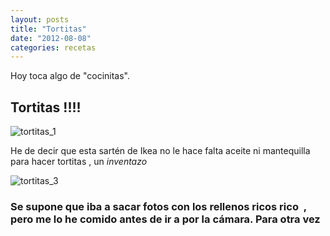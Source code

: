 ```yaml
---
layout: posts
title: "Tortitas"
date: "2012-08-08"
categories: recetas
---
```


Hoy toca algo de "cocinitas".

## Tortitas !!!!

![tortitas_1](images/8702414096_5b3d22e067_z.jpg)

He de decir que esta sartén de Ikea no le hace falta aceite ni mantequilla para hacer tortitas , un _inventazo_

![tortitas_3](images/8701291913_1d586b3613_z.jpg)

### Se supone que iba a sacar fotos con los rellenos ricos rico  , pero me lo he comido antes de ir a por la cámara. Para otra vez
